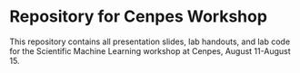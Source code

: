 # Repository for Cenpes Workshop

This repository contains all presentation slides, lab handouts, and lab code for the Scientific Machine Learning workshop at Cenpes, August 11-August 15. 
